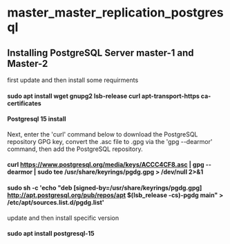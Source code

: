 # master_master_replication_postgresql



## Installing PostgreSQL Server master-1 and Master-2 

first update and then install some requirments 

#### sudo apt install wget gnupg2 lsb-release curl apt-transport-https ca-certificates

#### Postgresql 15 install

Next, enter the 'curl' command below to download the PostgreSQL repository GPG key, convert the .asc file to .gpg via the 'gpg --dearmor' command, then add the PostgreSQL repository.

#### curl https://www.postgresql.org/media/keys/ACCC4CF8.asc | gpg --dearmor | sudo tee /usr/share/keyrings/pgdg.gpg > /dev/null 2>&1

#### sudo sh -c 'echo "deb [signed-by=/usr/share/keyrings/pgdg.gpg] http://apt.postgresql.org/pub/repos/apt $(lsb_release -cs)-pgdg main" > /etc/apt/sources.list.d/pgdg.list'

update and then install specific version

#### sudo apt install postgresql-15

 

